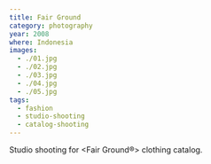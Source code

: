 ```yaml
---
title: Fair Ground
category: photography
year: 2008
where: Indonesia
images:
  - ./01.jpg
  - ./02.jpg
  - ./03.jpg
  - ./04.jpg
  - ./05.jpg
tags:
  - fashion
  - studio-shooting
  - catalog-shooting
---
```


Studio shooting for &lt;Fair Ground®&gt; clothing catalog.
